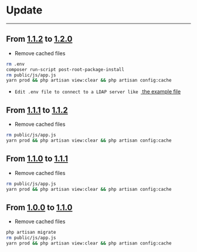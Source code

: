 # Update

---

## From [1.1.2](https://github.com/MUTUAL-DE-SERVICIOS-AL-POLICIA/PVA-EV/tree/1.1.2) to [1.2.0](https://github.com/MUTUAL-DE-SERVICIOS-AL-POLICIA/PVA-EV/tree/1.2.0)

* Remove cached files

```sh
rm .env
composer run-script post-root-package-install
rm public/js/app.js
yarn prod && php artisan view:clear && php artisan config:cache
```

* `Edit .env file to connect to a LDAP server like `[ the example file](./.env.example)

## From [1.1.1](https://github.com/MUTUAL-DE-SERVICIOS-AL-POLICIA/PVA-EV/tree/1.1.1) to [1.1.2](https://github.com/MUTUAL-DE-SERVICIOS-AL-POLICIA/PVA-EV/tree/1.1.2)

* Remove cached files

```sh
rm public/js/app.js
yarn prod && php artisan view:clear && php artisan config:cache
```

## From [1.1.0](https://github.com/MUTUAL-DE-SERVICIOS-AL-POLICIA/PVA-EV/tree/1.0.0) to [1.1.1](https://github.com/MUTUAL-DE-SERVICIOS-AL-POLICIA/PVA-EV/tree/1.1.1)

* Remove cached files

```sh
rm public/js/app.js
yarn prod && php artisan view:clear && php artisan config:cache
```

## From [1.0.0](https://github.com/MUTUAL-DE-SERVICIOS-AL-POLICIA/PVA-EV/tree/1.0.0) to [1.1.0](https://github.com/MUTUAL-DE-SERVICIOS-AL-POLICIA/PVA-EV/tree/1.1.0)

* Remove cached files

```sh
php artisan migrate
rm public/js/app.js
yarn prod && php artisan view:clear && php artisan config:cache
```